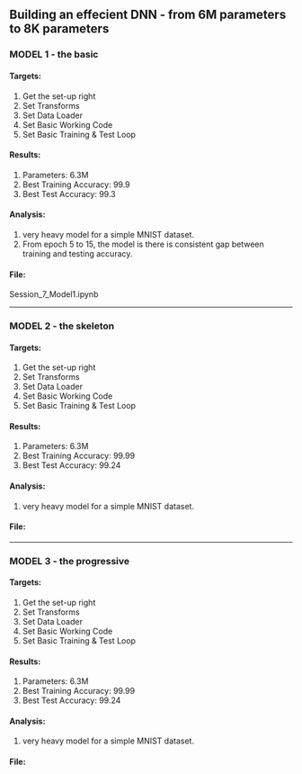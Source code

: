 
## Building an effecient DNN - from 6M parameters to 8K parameters


### MODEL 1 - the basic

#### Targets:
1. Get the set-up right
2. Set Transforms
3. Set Data Loader
4. Set Basic Working Code
5. Set Basic Training  & Test Loop

#### Results:
1. Parameters: 6.3M
2. Best Training Accuracy: 99.9
3. Best Test Accuracy: 99.3
#### Analysis:
1. very heavy model for a simple MNIST dataset.
2. From epoch 5 to 15, the model is there is consistent gap between training and testing accuracy.

#### File:
Session_7_Model1.ipynb

--------------------------------------------

### MODEL 2 - the skeleton

#### Targets:
1. Get the set-up right
2. Set Transforms
3. Set Data Loader
4. Set Basic Working Code
5. Set Basic Training  & Test Loop

#### Results:
1. Parameters: 6.3M
2. Best Training Accuracy: 99.99
3. Best Test Accuracy: 99.24
#### Analysis:
1. very heavy model for a simple MNIST dataset.

#### File:

--------------------------------------------

### MODEL 3 - the progressive

#### Targets:
1. Get the set-up right
2. Set Transforms
3. Set Data Loader
4. Set Basic Working Code
5. Set Basic Training  & Test Loop

#### Results:
1. Parameters: 6.3M
2. Best Training Accuracy: 99.99
3. Best Test Accuracy: 99.24
#### Analysis:
1. very heavy model for a simple MNIST dataset.

#### File:

